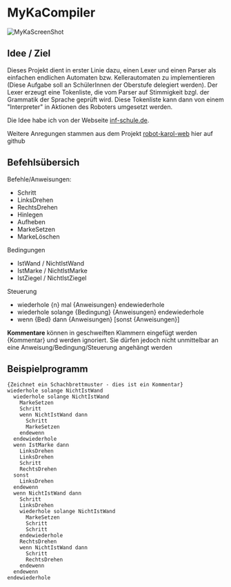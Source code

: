 # MyKaCompiler
![MyKaScreenShot](https://user-images.githubusercontent.com/20445926/137966829-82076940-6bf2-4121-885d-0a9e2cd12593.PNG)

## Idee / Ziel
Dieses Projekt dient in erster Linie dazu, einen Lexer und einen Parser als einfachen endlichen Automaten bzw. Kellerautomaten zu implementieren (Diese Aufgabe soll an SchülerInnen der Oberstufe delegiert werden). Der Lexer erzeugt eine Tokenliste, die vom Parser auf Stimmigkeit bzgl. der Grammatik der Sprache geprüft wird. Diese Tokenliste kann dann von einem "Interpreter" in Aktionen des Roboters umgesetzt werden.

Die Idee habe ich von der Webseite [inf-schule.de](https://www.inf-schule.de/automaten-sprachen/interpretercompiler/syntaxsemantikueberblick/einstieg_myka).

Weitere Anregungen stammen aus dem Projekt [robot-karol-web](https://github.com/Entkenntnis/robot-karol-web) hier auf github

## Befehlsübersich
Befehle/Anweisungen: 
* Schritt
* LinksDrehen
* RechtsDrehen
* Hinlegen
* Aufheben
* MarkeSetzen
* MarkeLöschen

Bedingungen
* IstWand / NichtIstWand
* IstMarke / NichtIstMarke
* IstZiegel / NichtIstZiegel

Steuerung
* wiederhole {n} mal {Anweisungen} endewiederhole
* wiederhole solange {Bedingung} {Anweisungen} endewiederhole
* wenn {Bed} dann {Anweisungen} [sonst {Anweisungen}]

**Kommentare** können in geschweiften Klammern eingefügt werden {Kommentar} und werden ignoriert. Sie dürfen jedoch nicht unmittelbar an eine Anweisung/Bedingung/Steuerung angehängt werden

## Beispielprogramm
~~~~
{Zeichnet ein Schachbrettmuster - dies ist ein Kommentar}
wiederhole solange NichtIstWand
  wiederhole solange NichtIstWand
    MarkeSetzen
    Schritt
    wenn NichtIstWand dann
      Schritt
      MarkeSetzen
    endewenn
  endewiederhole
  wenn IstMarke dann
    LinksDrehen
    LinksDrehen
    Schritt
    RechtsDrehen
  sonst
    LinksDrehen
  endewenn
  wenn NichtIstWand dann
    Schritt
    LinksDrehen
    wiederhole solange NichtIstWand
      MarkeSetzen
      Schritt
      Schritt
    endewiederhole
    RechtsDrehen
    wenn NichtIstWand dann
      Schritt
      RechtsDrehen
    endewenn
  endewenn
endewiederhole
~~~~
